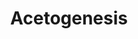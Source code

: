 ---
annotations:
- id: PW:0000002
  parent: classic metabolic pathway
  type: Pathway Ontology
  value: classic metabolic pathway
- id: PW:0000057
  parent: classic metabolic pathway
  type: Pathway Ontology
  value: carbon fixation pathway
authors:
- Larsgw
- Khanspers
- DeSl
description: 'Acetogenesis from H2 and CO2 in Acetobacterium woodii, based on Figure
  3 from Diender et al (2015) [PMID:26635746]. This pathway model shows both proposed
  theoretical pathways of CO conversion to acetate, as well as the acetogenic metabolism
  driven by CO co-fermented with formate. Two large complexes are involved in this
  process (top right corner): 1. the RnF complex (sodium ion transport outside of
  the cell membrane) 2. the ATPase complex (sodium ion translocation to inner cell
  membrane).'
last-edited: 2022-01-20
organisms:
- Acetobacterium woodii
redirect_from:
- /index.php/Pathway:WP5019
- /instance/WP5019
- /instance/WP5019_r120854
revision: r120854
schema-jsonld:
- '@context': https://schema.org/
  '@id': https://wikipathways.github.io/pathways/WP5019.html
  '@type': Dataset
  creator:
    '@type': Organization
    name: WikiPathways
  description: 'Acetogenesis from H2 and CO2 in Acetobacterium woodii, based on Figure
    3 from Diender et al (2015) [PMID:26635746]. This pathway model shows both proposed
    theoretical pathways of CO conversion to acetate, as well as the acetogenic metabolism
    driven by CO co-fermented with formate. Two large complexes are involved in this
    process (top right corner): 1. the RnF complex (sodium ion transport outside of
    the cell membrane) 2. the ATPase complex (sodium ion translocation to inner cell
    membrane).'
  keywords:
  - 10-Formyltetrahydrofolate
  - 5,10-Methenyltetrahydrofolate
  - 5,10-Methylenetetrahydrofolate
  - 5-Methyltetrahydrofolate
  - ADP
  - ATP
  - AckA
  - AcsA
  - AcsB1
  - AcsC
  - AcsD
  - AcsE
  - AtpA
  - AtpB
  - AtpC
  - AtpD
  - AtpE
  - AtpF
  - AtpG
  - AtpH
  - FchA
  - FdhF1
  - FdhF2
  - Fhs1
  - FolD
  - HSCoA
  - HycB1
  - HycB2
  - HycB3
  - HydA1
  - HydA2
  - HydB
  - HydC
  - HydD
  - MetF
  - MetV
  - NAD(1-)
  - NADH
  - Oxidised ferredoxin
  - Pta
  - Reduced ferredoxin
  - RnfA
  - RnfB
  - RnfC
  - RnfC2
  - RnfD
  - RnfE
  - RnfG
  - Tetrahydrofolate
  - acetate
  - acetyl-CoA
  - acetyl-phosphate
  - carbon dioxide
  - carbon monooxide
  - dihydrogen
  - formate
  - hydrogenphosphate
  - hydron
  - methyl
  license: CC0
  name: Acetogenesis
seo: CreativeWork
title: Acetogenesis
wpid: WP5019
---